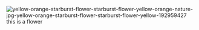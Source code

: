![yellow-orange-starburst-flower-starburst-flower-yellow-orange-nature-jpg-yellow-orange-starburst-flower-starburst-flower-yellow-192959427](https://user-images.githubusercontent.com/101466862/158114803-668d02c7-45cc-4a33-a0c3-c8904816a414.jpg)
this is a flower
